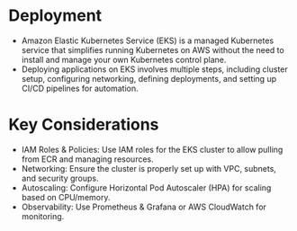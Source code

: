# Deployment 

- Amazon Elastic Kubernetes Service (EKS) is a managed Kubernetes service that simplifies running Kubernetes on AWS without the need to install and manage your own Kubernetes control plane.
- Deploying applications on EKS involves multiple steps, including cluster setup, configuring networking, defining deployments, and setting up CI/CD pipelines for automation.

# Key Considerations

- IAM Roles & Policies: Use IAM roles for the EKS cluster to allow pulling from ECR and managing resources.
- Networking: Ensure the cluster is properly set up with VPC, subnets, and security groups.
- Autoscaling: Configure Horizontal Pod Autoscaler (HPA) for scaling based on CPU/memory.
- Observability: Use Prometheus & Grafana or AWS CloudWatch for monitoring.

